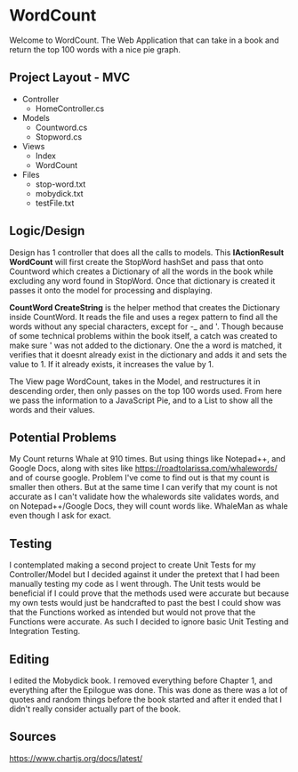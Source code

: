
# WordCount

Welcome to WordCount. The Web Application that can take in a book and return the top 100 words with a nice pie graph. 

## Project Layout - MVC
 - Controller
	 - HomeController.cs
 - Models
	 - Countword.cs
	 - Stopword.cs
 - Views
	 - Index
	 - WordCount
 - Files
	 - stop-word.txt
	 - mobydick.txt
	 - testFile.txt

## Logic/Design

 Design has 1 controller that does all the calls to models. This **IActionResult WordCount** will first create the StopWord hashSet and pass that onto Countword which creates a Dictionary of all the words in the book while excluding any word found in StopWord. Once that dictionary is created it passes it onto the model for processing and displaying.

**CountWord CreateString** is the helper method that creates the Dictionary inside CountWord. It reads the file and uses a regex pattern to find all the words without any special characters, except for -_ and '. Though because of some technical problems within the book itself, a catch was created to make sure ' was not added to the dictionary. One the a word is matched, it verifies that it doesnt already exist in the dictionary and adds it and sets the value to 1. If it already exists, it increases the value by 1. 

The View page WordCount, takes in the Model, and restructures it in descending order, then only passes on the top 100 words used. From here we pass the information to a JavaScript Pie, and to a List to show all the words and their values. 

## Potential Problems
My Count returns Whale at 910 times. But using things like Notepad++, and Google Docs, along with sites like https://roadtolarissa.com/whalewords/ and of course google. Problem I've come to find out is that my count is smaller then others. But at the same time I can verify that my count is not accurate as I can't validate how the whalewords site validates words, and on Notepad++/Google Docs, they will count words like. WhaleMan as whale even though I ask for exact.

## Testing
I contemplated making a second project to create Unit Tests for my Controller/Model but I decided against it under the pretext that I had been manually testing my code as I went through. The Unit tests would be beneficial if I could prove that the methods used were accurate but because my own tests would just be handcrafted to past the best I could show was that the Functions worked as intended but would not prove that the Functions were accurate. As such I decided to ignore basic Unit Testing and Integration Testing. 

## Editing
I edited the Mobydick book. I removed everything before Chapter 1, and everything after the Epilogue was done. This was done as there was a lot of quotes and random things before the book started and after it ended that I didn't really consider actually part of the book. 

## Sources
https://www.chartjs.org/docs/latest/
